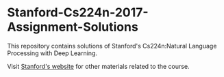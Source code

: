 # Stanford-Cs224n-2017-Assignment-Solutions

This repository contains solutions of Stanford's Cs224n:Natural Language Processing with Deep Learning.

Visit <a href = 'http://web.stanford.edu/class/cs224n/'>Stanford's website</a> for other materials related to the course.
